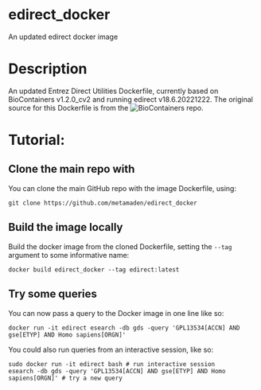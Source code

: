 # edirect_docker

An updated edirect docker image

# Description

An updated Entrez Direct Utilities Dockerfile, currently based on BioContainers v1.2.0_cv2 and running edirect v18.6.20221222. The original 
source for this Dockerfile is from the ![BioContainers repo](https://github.com/BioContainers/containers/tree/master/entrez-direct/7.50.20171103).

# Tutorial:

## Clone the main repo with

You can clone the main GitHub repo with the image Dockerfile, using:
```
git clone https://github.com/metamaden/edirect_docker
```

## Build the image locally

Build the docker image from the cloned Dockerfile, setting the `--tag` argument to some informative name:
```
docker build edirect_docker --tag edirect:latest
```

## Try some queries

You can now pass a query to the Docker image in one line like so:
```
docker run -it edirect esearch -db gds -query 'GPL13534[ACCN] AND gse[ETYP] AND Homo sapiens[ORGN]'
```

You could also run queries from an interactive session, like so:
```
sudo docker run -it edirect bash # run interactive session
esearch -db gds -query 'GPL13534[ACCN] AND gse[ETYP] AND Homo sapiens[ORGN]' # try a new query
```